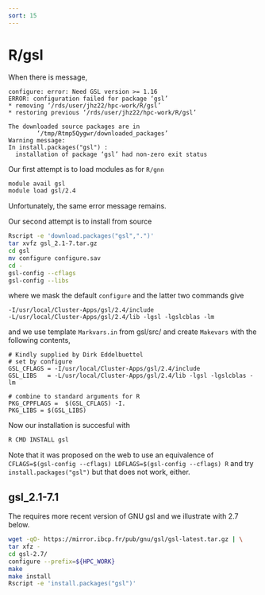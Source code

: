 ```yaml
---
sort: 15
---
```


# R/gsl

When there is message,

```
configure: error: Need GSL version >= 1.16
ERROR: configuration failed for package ‘gsl’
* removing ‘/rds/user/jhz22/hpc-work/R/gsl’
* restoring previous ‘/rds/user/jhz22/hpc-work/R/gsl’

The downloaded source packages are in
        ‘/tmp/Rtmp5Qygwr/downloaded_packages’
Warning message:
In install.packages("gsl") :
  installation of package ‘gsl’ had non-zero exit status
```

Our first attempt is to load modules as for `R/gnn`

```bash
module avail gsl
module load gsl/2.4
```

Unfortunately, the same error message remains.

Our second attempt is to install from source

```bash
Rscript -e 'download.packages("gsl",".")'
tar xvfz gsl_2.1-7.tar.gz
cd gsl
mv configure configure.sav
cd -
gsl-config --cflags
gsl-config --libs
```

where we mask the default `configure` and the latter two commands give

```
-I/usr/local/Cluster-Apps/gsl/2.4/include
-L/usr/local/Cluster-Apps/gsl/2.4/lib -lgsl -lgslcblas -lm
```

and we use template `Markvars.in` from gsl/src/ and create `Makevars` with the following contents,

```
# Kindly supplied by Dirk Eddelbuettel
# set by configure
GSL_CFLAGS = -I/usr/local/Cluster-Apps/gsl/2.4/include
GSL_LIBS   = -L/usr/local/Cluster-Apps/gsl/2.4/lib -lgsl -lgslcblas -lm

# combine to standard arguments for R
PKG_CPPFLAGS =  $(GSL_CFLAGS) -I.
PKG_LIBS = $(GSL_LIBS)
```

Now our installation is succesful with

```bash
R CMD INSTALL gsl
```

Note that it was proposed on the web to use an equivalence of `CFLAGS=$(gsl-config --cflags) LDFLAGS=$(gsl-config --cflags) R` and try `install.packages("gsl")` but that does not work, either.

## gsl_2.1-7.1

The requires more recent version of GNU gsl and we illustrate with 2.7 below.

```bash
wget -qO- https://mirror.ibcp.fr/pub/gnu/gsl/gsl-latest.tar.gz | \
tar xfz -
cd gsl-2.7/
configure --prefix=${HPC_WORK}
make
make install
Rscript -e 'install.packages("gsl")'
```
